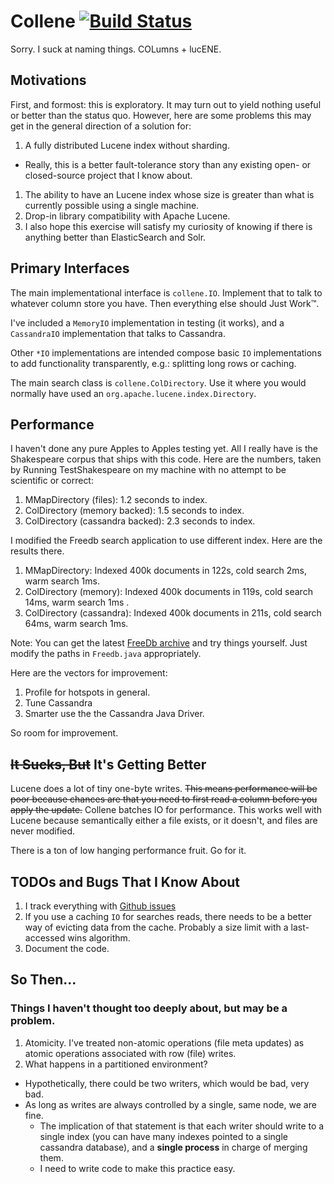 # Collene [![Build Status](https://travis-ci.org/gdusbabek/collene.svg?branch=master)](https://travis-ci.org/gdusbabek/collene)

Sorry. I suck at naming things. COLumns + lucENE.

## Motivations

First, and formost: this is exploratory. It may turn out to yield nothing useful or better than the status quo.
However, here are some problems this may get in the general direction of a solution for:

1. A fully distributed Lucene index without sharding.
  * Really, this is a better fault-tolerance story than any existing open- or closed-source project that I know about.
1. The ability to have an Lucene index whose size is greater than what is currently possible using a single machine.
1. Drop-in library compatibility with Apache Lucene.
1. I also hope this exercise will satisfy my curiosity of knowing if there is anything better than ElasticSearch
   and Solr.

## Primary Interfaces

The main implementational interface is `collene.IO`. 
Implement that to talk to whatever column store you have.
Then everything else should Just Work™.

I've included a `MemoryIO` implementation in testing (it works), and a `CassandraIO` implementation that talks to
Cassandra.

Other `*IO` implementations are intended compose basic `IO` implementations to add functionality transparently, e.g.:
splitting long rows or caching.

The main search class is `collene.ColDirectory`. Use it where you would normally have used an 
`org.apache.lucene.index.Directory`. 

## Performance

I haven't done any pure Apples to Apples testing yet. 
All I really have is the Shakespeare corpus that ships with this code.
Here are the numbers, taken by Running TestShakespeare on my machine with no attempt to be scientific or correct:

1. MMapDirectory (files): 1.2 seconds to index.
1. ColDirectory (memory backed): 1.5 seconds to index.
1. ColDirectory (cassandra backed): 2.3 seconds to index.

I modified the Freedb search application to use different index. Here are the results there.

1. MMapDirectory: Indexed 400k documents in 122s, cold search 2ms, warm search 1ms.
1. ColDirectory (memory): Indexed 400k documents in 119s, cold search 14ms, warm search 1ms .
1. ColDirectory (cassandra): Indexed 400k documents in 211s, cold search 64ms, warm search 1ms.

Note: You can get the latest [FreeDb archive](http://ftp.freedb.org/pub/freedb/) and try things yourself. Just modify the paths in `Freedb.java` appropriately.

Here are the vectors for improvement:

1. Profile for hotspots in general.
2. Tune Cassandra
3. Smarter use the the Cassandra Java Driver.

So room for improvement.

## <strike>It Sucks, But</strike> It's Getting Better

Lucene does a lot of tiny one-byte writes. <strike>This means performance will be poor because chances are that you need to
first read a column before you apply the update.</strike> Collene batches IO for performance. This works well with 
Lucene because semantically either a file exists, or it doesn't, and files are never modified.

There is a ton of low hanging performance fruit. Go for it.

## TODOs and Bugs That I Know About

1. I track everything with [Github issues](https://github.com/gdusbabek/collene/issues)
1. If you use a caching `IO` for searches reads, there needs to be a better way of evicting data from the cache.
   Probably a size limit with a last-accessed wins algorithm.
1. Document the code.

## So Then...

### Things I haven't thought too deeply about, but may be a problem.

1. Atomicity. I've treated non-atomic operations (file meta updates) as atomic operations associated with row (file)
   writes.
1. What happens in a partitioned environment?
  * Hypothetically, there could be two writers, which would be bad, very bad.
  * As long as writes are always controlled by a single, same node, we are fine.
    * The implication of that statement is that each writer should write to a single index (you can have many indexes pointed to a single cassandra database), and a <b>single process</b> in charge of merging them.
    * I need to write code to make this practice easy.

